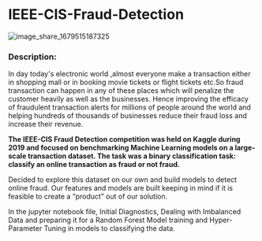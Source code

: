 # IEEE-CIS-Fraud-Detection

![image_share_1679515187325](https://user-images.githubusercontent.com/128596977/227029378-f9177f41-375e-4040-9473-5a5d5c3c1598.jpg)

### Description:
In day today's electronic world ,almost everyone make a transaction either in shopping mall or in booking movie tickets or flight tickets etc.So fraud transaction can happen in any of these places which will penalize the customer heavily as well as the businesses. Hence improving the efficacy of fraudulent transaction alerts for millions of people around the world and helping hundreds of thousands of businesses reduce their fraud loss and increase their revenue.

**The IEEE-CIS Fraud Detection competition was held on Kaggle during 2019 and focused on benchmarking Machine Learning models on a large-scale transaction dataset. The task was a binary classification task: classify an online transaction as fraud or not fraud.**

Decided to explore this dataset on our own and build models to detect online fraud. Our features and models are built keeping in mind if it is feasible to create a “product” out of our solution.

In the jupyter notebook file, Initial Diagnostics, Dealing with Imbalanced Data and preparing it for a Random Forest Model training and Hyper-Parameter Tuning in models to classifying the data.
